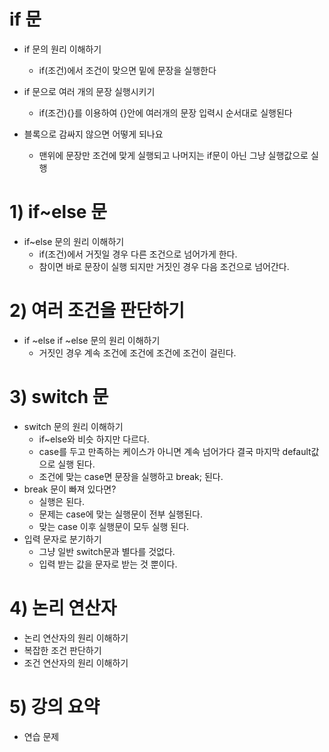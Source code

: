 # if 문
- if 문의 원리 이해하기
  - if(조건)에서 조건이 맞으면 밑에 문장을 실행한다
  
- if 문으로 여러 개의 문장 실행시키기
  - if(조건){}를 이용하여 {}안에 여러개의 문장 입력시 순서대로 실행된다
  
- 블록으로 감싸지 않으면 어떻게 되나요
  - 맨위에 문장만 조건에 맞게 실행되고 나머지는 if문이 아닌 그냥 실행값으로 실행
  
# 1) if~else 문
- if~else 문의 원리 이해하기
  - if(조건)에서 거짓일 경우 다른 조건으로 넘어가게 한다.
  - 참이면 바로 문장이 실행 되지만 거짓인 경우 다음 조건으로 넘어간다.
  
# 2) 여러 조건을 판단하기
- if ~else if ~else 문의 원리 이해하기
  - 거짓인 경우 계속 조건에 조건에 조건에 조건이 걸린다.
  
# 3) switch 문
- switch 문의 원리 이해하기
  - if~else와 비슷 하지만 다르다.
  - case를 두고 만족하는 케이스가 아니면 계속 넘어가다 결국 마지막 default값으로 실행 된다.
  - 조건에 맞는 case면 문장을 실행하고 break; 된다.
- break 문이 빠져 있다면?
  - 실행은 된다.
  - 문제는 case에 맞는 실행문이 전부 실행된다.
  - 맞는 case 이후 실행문이 모두 실행 된다.
- 입력 문자로 분기하기
  - 그냥 일반 switch문과 별다를 것없다.
  - 입력 받는 값을 문자로 받는 것 뿐이다.
# 4) 논리 연산자
- 논리 연산자의 원리 이해하기
- 복잡한 조건 판단하기
- 조건 연산자의 원리 이해하기
# 5) 강의 요약
- 연습 문제